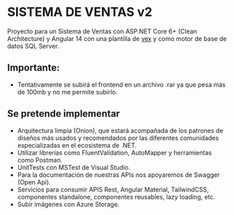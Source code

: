 # SISTEMA DE VENTAS v2
Proyecto para un Sistema de Ventas con ASP.NET Core 6+ (Clean Architecture) y Angular 14 con una plantilla de [vex](https://vex.visurel.com/) y como motor de base de datos SQL Server.
## Importante:
- Tentativamente se subirá el frontend en un archivo .rar ya que pesa más de 100mb y no me permite subirlo.
## Se pretende implementar
- Arquitectura limpia (Onion), que estará acompañada de los patrones de diseños más usados y recomendados por las diferentes comunidades especializadas en el ecosistema de .NET.
- Utilizar librerías como FluentValidation, AutoMapper y herramientas como Postman.
- UnitTests con MSTest de Visual Studio.
- Para la documentación de nuestras APIs nos apoyaremos de Swagger (Open Api).
- Servicios para consumir APIS Rest, Angular Material, TailwindCSS, componentes standalone, componentes reusables, lazy loading, etc.
- Subir imágenes con Azure Storage.
